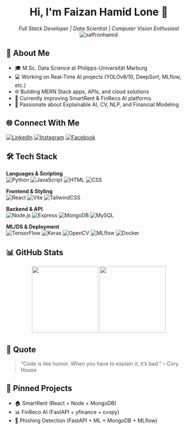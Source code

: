 <h1 align="center">Hi, I'm Faizan Hamid Lone 👋</h1>
<p align="center">
  <i>Full Stack Developer | Data Scientist | Computer Vision Enthusiast</i><br/>
  <img src="https://komarev.com/ghpvc/?username=saffronhamid&label=Profile%20views&color=0e75b6&style=flat" alt="saffronhamid" />
</p>

## 🧠 About Me

- 🎓 M.Sc. Data Science at Philipps-Universität Marburg
- 💻 Working on Real-Time AI projects (YOLOv8/10, DeepSort, MLflow, etc.)
- 🌐 Building MERN Stack apps, APIs, and cloud solutions
- 🔭 Currently improving SmartRent & FinReco AI platforms
- 🧠 Passionate about Explainable AI, CV, NLP, and Financial Modeling

## 🌐 Connect With Me
[![LinkedIn](https://img.shields.io/badge/LinkedIn-blue?style=for-the-badge&logo=linkedin)](https://www.linkedin.com/in/your-link)
[![Instagram](https://img.shields.io/badge/Instagram-purple?style=for-the-badge&logo=instagram)](https://instagram.com/your-link)
[![Facebook](https://img.shields.io/badge/Facebook-1877F2?style=for-the-badge&logo=facebook&logoColor=white)](https://facebook.com/your-link)

## 🛠️ Tech Stack

**Languages & Scripting**  
![Python](https://img.shields.io/badge/-Python-05122A?style=flat&logo=python)
![JavaScript](https://img.shields.io/badge/-JavaScript-F7DF1E?style=flat&logo=javascript)
![HTML](https://img.shields.io/badge/-HTML-E34F26?style=flat&logo=html5)
![CSS](https://img.shields.io/badge/-CSS-1572B6?style=flat&logo=css3)

**Frontend & Styling**  
![React](https://img.shields.io/badge/-React-20232A?style=flat&logo=react)
![Vite](https://img.shields.io/badge/-Vite-646CFF?style=flat&logo=vite)
![TailwindCSS](https://img.shields.io/badge/-TailwindCSS-38B2AC?style=flat&logo=tailwind-css)

**Backend & API**  
![Node.js](https://img.shields.io/badge/-Node.js-339933?style=flat&logo=node.js)
![Express](https://img.shields.io/badge/-Express.js-000000?style=flat&logo=express)
![MongoDB](https://img.shields.io/badge/-MongoDB-4EA94B?style=flat&logo=mongodb)
![MySQL](https://img.shields.io/badge/-MySQL-4479A1?style=flat&logo=mysql)

**ML/DS & Deployment**  
![TensorFlow](https://img.shields.io/badge/-TensorFlow-FF6F00?style=flat&logo=tensorflow)
![Keras](https://img.shields.io/badge/-Keras-D00000?style=flat&logo=keras)
![OpenCV](https://img.shields.io/badge/-OpenCV-5C3EE8?style=flat&logo=opencv)
![MLflow](https://img.shields.io/badge/-MLflow-9cf?style=flat&logo=mlflow)
![Docker](https://img.shields.io/badge/-Docker-2496ED?style=flat&logo=docker)

## 📊 GitHub Stats
<p align="center">
  <img src="https://github-readme-stats.vercel.app/api?username=saffronhamid&show_icons=true&theme=tokyonight" height="180px"/>
  <img src="https://github-readme-stats.vercel.app/api/top-langs/?username=saffronhamid&layout=compact&theme=tokyonight" height="180px"/>
</p>

## 💬 Quote
> “Code is like humor. When you have to explain it, it’s bad.” – Cory House

## 📌 Pinned Projects
- 🏠 SmartRent (React + Node + MongoDB)
- 📊 FinReco AI (FastAPI + yfinance + cvxpy)
- 🔐 Phishing Detection (FastAPI + ML + MongoDB + MLflow)
